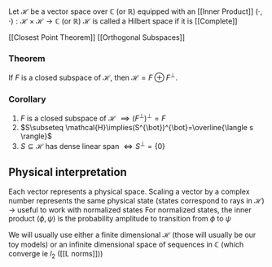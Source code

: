 Let $\mathcal H$ be a vector space over $\mathbb C$ (or $\mathbb{R}$) equipped with an [[Inner Product]] $(\cdot, \cdot):\mathcal H \times \mathcal H\to \mathbb C$ (or $\mathbb{R}$)
$\mathcal{H}$ is called a Hilbert space if it is [[Complete]]

[[Closest Point Theorem]]
[[Orthogonal Subspaces]]
### Theorem
If $F$ is a closed subspace of $\mathcal{H}$, then $\mathcal{H}=F\oplus F^{\bot}$.

### Corollary 
1. $F$ is a closed subspace of $\mathcal{H}$ $\implies(F^{\bot})^{\bot}=F$
2. $S\subseteq \mathcal{H}\implies(S^{\bot})^{\bot}=\overline{\langle s \rangle}$
3. $S\subseteq \mathcal{H}$ has dense linear span $\iff S^{\bot}=\{ 0 \}$



## Physical interpretation
Each vector represents a physical space.
Scaling a vector by a complex number represents the same physical state (states correspond to rays in $\mathcal H$) -> useful to work with normalized states
For normalized states, the inner product $(\phi, \psi)$ is the probability amplitude to transition from $\phi$ to $\psi$

We will usually use either a finite dimensional $\mathcal{H}$ (those will usually be our toy models) or an infinite dimensional space of sequences in $\mathbb{C}$ (which converge ie $l_{2}$ ([[L norms]]))